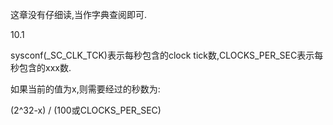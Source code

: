 这章没有仔细读,当作字典查阅即可.

10.1

sysconf(_SC_CLK_TCK)表示每秒包含的clock tick数,CLOCKS_PER_SEC表示每秒包含的xxx数.

如果当前的值为x,则需要经过的秒数为:

(2^32-x) / (100或CLOCKS_PER_SEC)
